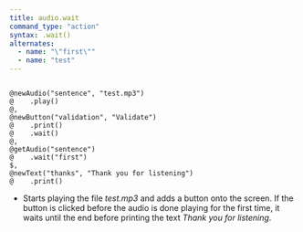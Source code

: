 ```yaml
---
title: audio.wait
command_type: "action"
syntax: .wait()
alternates:
  - name: "\"first\""
  - name: "test"
---
```


<!--more-->

<pre><code class="language-diff-javascript diff-highlight try-true">
@newAudio("sentence", "test.mp3")
@    .play()
@,
@newButton("validation", "Validate")
@    .print()
@    .wait()
@,
@getAudio("sentence")
@    .wait("first")
$,
@newText("thanks", "Thank you for listening")
@    .print()
</code></pre>

+ Starts playing the file *test.mp3* and adds a button onto the screen. If the button is clicked before the audio is done playing for the first time, it waits until the end before printing the text *Thank you for listening*.		
